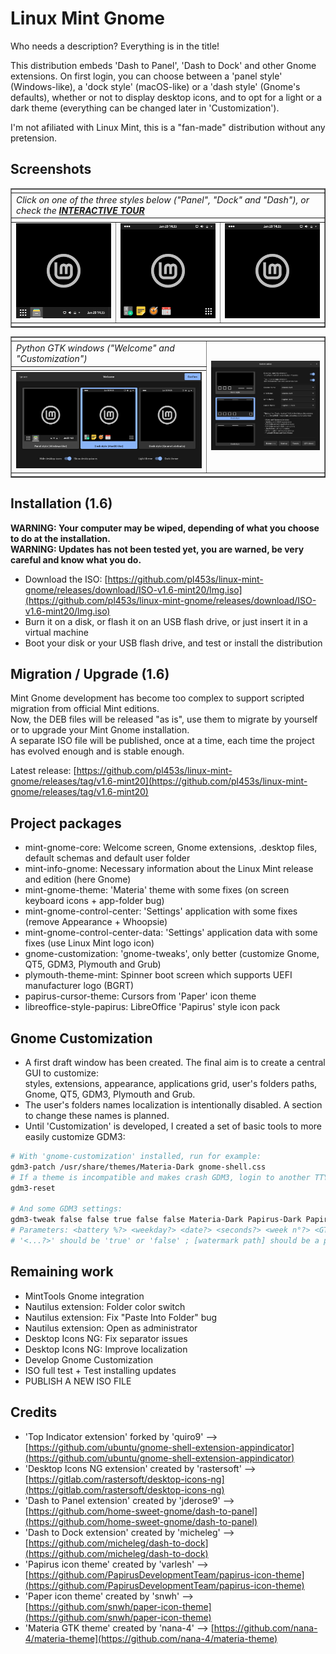 # Linux Mint Gnome

Who needs a description? Everything is in the title!

This distribution embeds 'Dash to Panel', 'Dash to Dock' and other Gnome extensions.
On first login, you can choose between a 'panel style' (Windows-like), a 'dock style' (macOS-like) or a 'dash style' (Gnome's defaults), whether or not to display desktop icons, and to opt for a light or a dark theme (everything can be changed later in 'Customization').

I'm not afiliated with Linux Mint, this is a "fan-made" distribution without any pretension.

## Screenshots

<table border=1>
  <tbody>
    <tr cellspacing=0>
      <td cellspacing=0 colspan="3"></td>
    </tr>
    <tr>
      <td colspan="3"> <i>Click on one of the three styles below ("Panel", "Dock" and "Dash"), or check the <b><a href="https://github.com/pl453s/linux-mint-gnome/blob/main/tour/tour.md">INTERACTIVE TOUR</a></b></i> </td>
    </tr>
    <tr>
      <td colspan="3"></td>
    </tr>
    <tr>
      <td> <a href="tour/panel.md"><img src="btn/panel.png"></a> </td>
      <td> <a href="tour/dock.md"><img src="btn/dock.png"></a> </td>
      <td> <a href="tour/dash.md"><img src="btn/dash.png"></a> </td>
    </tr>
    <tr>
      <td colspan="3"></td>
    </tr>
  </tbody>
</table>

<table border=1>
  <tbody>
    <tr>
      <td colspan="3"></td>
    </tr>
    <tr>
      <td colspan="2"> <i>Python GTK windows ("Welcome" and "Customization")</i> </td>
      <td rowspan="3"> <a href="btn/customization.png"><img src="btn/customization.png"></a> </td>
    </tr>
    <tr>
      <td colspan="2"></td>
    </tr>
    <tr>
      <td colspan="2"> <a href="btn/welcome.png"><img src="btn/welcome.png"></a> </td>
    </tr>
    <tr>
      <td colspan="3"></td>
    </tr>
  </tbody>
</table>

## Installation (1.6)

**WARNING: Your computer may be wiped, depending of what you choose to do at the installation.**  
**WARNING: Updates has not been tested yet, you are warned, be very careful and know what you do.**
- Download the ISO: [https://github.com/pl453s/linux-mint-gnome/releases/download/ISO-v1.6-mint20/lmg.iso](https://github.com/pl453s/linux-mint-gnome/releases/download/ISO-v1.6-mint20/lmg.iso)
- Burn it on a disk, or flash it on an USB flash drive, or just insert it in a virtual machine
- Boot your disk or your USB flash drive, and test or install the distribution

## Migration / Upgrade (1.6)

Mint Gnome development has become too complex to support scripted migration from official Mint editions.  
Now, the DEB files will be released "as is", use them to migrate by yourself or to upgrade your Mint Gnome installation.  
A separate ISO file will be published, once at a time, each time the project has evolved enough and is stable enough.

Latest release: [https://github.com/pl453s/linux-mint-gnome/releases/tag/v1.6-mint20](https://github.com/pl453s/linux-mint-gnome/releases/tag/v1.6-mint20)

## Project packages

- mint-gnome-core: Welcome screen, Gnome extensions, .desktop files, default schemas and default user folder
- mint-info-gnome: Necessary information about the Linux Mint release and edition (here Gnome)
- mint-gnome-theme: 'Materia' theme with some fixes (on screen keyboard icons + app-folder bug)
- mint-gnome-control-center: 'Settings' application with some fixes (remove Appearance + Whoopsie)
- mint-gnome-control-center-data: 'Settings' application data with some fixes (use Linux Mint logo icon)
- gnome-customization: 'gnome-tweaks', only better (customize Gnome, QT5, GDM3, Plymouth and Grub)
- plymouth-theme-mint: Spinner boot screen which supports UEFI manufacturer logo (BGRT)
- papirus-cursor-theme: Cursors from 'Paper' icon theme
- libreoffice-style-papirus: LibreOffice 'Papirus' style icon pack

## Gnome Customization

- A first draft window has been created. The final aim is to create a central GUI to customize:  
styles, extensions, appearance, applications grid, user's folders paths, Gnome, QT5, GDM3, Plymouth and Grub.
- The user's folders names localization is intentionally disabled. A section to change these names is planned.
- Until 'Customization' is developed, I created a set of basic tools to more easily customize GDM3:
```bash
# With 'gnome-customization' installed, run for example:
gdm3-patch /usr/share/themes/Materia-Dark gnome-shell.css
# If a theme is incompatible and makes crash GDM3, login to another TTY and run:
gdm3-reset

# And some GDM3 settings:
gdm3-tweak false false true false false Materia-Dark Papirus-Dark Papirus-Cursors /usr/share/plymouth/themes/mint-spinner/watermark.png
# Parameters: <battery %?> <weekday?> <date?> <seconds?> <week n°?> <GTK theme> <icons theme> <cursors theme> [watermark path]
# '<...?>' should be 'true' or 'false' ; [watermark path] should be a path to an image, or nothing to remove the watermark
```

## Remaining work

- MintTools Gnome integration
- Nautilus extension: Folder color switch
- Nautilus extension: Fix "Paste Into Folder" bug
- Nautilus extension: Open as administrator
- Desktop Icons NG: Fix separator issues
- Desktop Icons NG: Improve localization
- Develop Gnome Customization
- ISO full test + Test installing updates
- PUBLISH A NEW ISO FILE

## Credits

- 'Top Indicator extension' forked by 'quiro9' --> [https://github.com/ubuntu/gnome-shell-extension-appindicator](https://github.com/ubuntu/gnome-shell-extension-appindicator)
- 'Desktop Icons NG extension' created by 'rastersoft' --> [https://gitlab.com/rastersoft/desktop-icons-ng](https://gitlab.com/rastersoft/desktop-icons-ng)
- 'Dash to Panel extension' created by 'jderose9' --> [https://github.com/home-sweet-gnome/dash-to-panel](https://github.com/home-sweet-gnome/dash-to-panel)
- 'Dash to Dock extension' created by 'micheleg' --> [https://github.com/micheleg/dash-to-dock](https://github.com/micheleg/dash-to-dock)
- 'Papirus icon theme' created by 'varlesh' --> [https://github.com/PapirusDevelopmentTeam/papirus-icon-theme](https://github.com/PapirusDevelopmentTeam/papirus-icon-theme)
- 'Paper icon theme' created by 'snwh' --> [https://github.com/snwh/paper-icon-theme](https://github.com/snwh/paper-icon-theme)
- 'Materia GTK theme' created by 'nana-4' --> [https://github.com/nana-4/materia-theme](https://github.com/nana-4/materia-theme)
